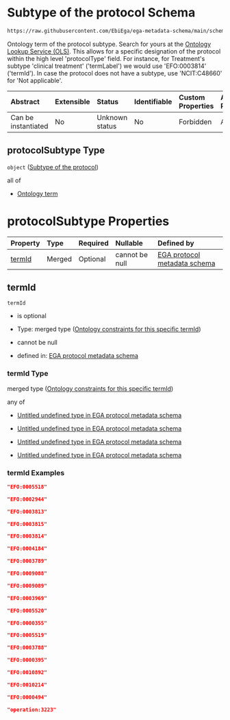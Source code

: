 # Subtype of the protocol Schema

```txt
https://raw.githubusercontent.com/EbiEga/ega-metadata-schema/main/schemas/EGA.protocol.json#/properties/protocolTypeDescriptor/properties/protocolSubtype
```

Ontology term of the protocol subtype. Search for yours at the [Ontology Lookup Service (OLS)](https://www.ebi.ac.uk/ols/index). This allows for a specific designation of the protocol within the high level 'protocolType' field. For instance, for Treatment's subtype 'clinical treatment' ('termLabel') we would use 'EFO:0003814' ('termId'). In case the protocol does not have a subtype, use 'NCIT:C48660' for 'Not applicable'.

| Abstract            | Extensible | Status         | Identifiable | Custom Properties | Additional Properties | Access Restrictions | Defined In                                                                       |
| :------------------ | :--------- | :------------- | :----------- | :---------------- | :-------------------- | :------------------ | :------------------------------------------------------------------------------- |
| Can be instantiated | No         | Unknown status | No           | Forbidden         | Allowed               | none                | [EGA.protocol.json\*](../../../schemas/EGA.protocol.json "open original schema") |

## protocolSubtype Type

`object` ([Subtype of the protocol](ega-9-properties-protocol-type-descriptor-properties-subtype-of-the-protocol.md))

all of

*   [Ontology term](ega-4-definitions-ontology-term.md "check type definition")

# protocolSubtype Properties

| Property          | Type   | Required | Nullable       | Defined by                                                                                                                                                                                                                                                                                                                                             |
| :---------------- | :----- | :------- | :------------- | :----------------------------------------------------------------------------------------------------------------------------------------------------------------------------------------------------------------------------------------------------------------------------------------------------------------------------------------------------- |
| [termId](#termid) | Merged | Optional | cannot be null | [EGA protocol metadata schema](ega-9-properties-protocol-type-descriptor-properties-subtype-of-the-protocol-properties-ontology-constraints-for-this-specific-termid.md "https://raw.githubusercontent.com/EbiEga/ega-metadata-schema/main/schemas/EGA.protocol.json#/properties/protocolTypeDescriptor/properties/protocolSubtype/properties/termId") |

## termId



`termId`

*   is optional

*   Type: merged type ([Ontology constraints for this specific termId](ega-9-properties-protocol-type-descriptor-properties-subtype-of-the-protocol-properties-ontology-constraints-for-this-specific-termid.md))

*   cannot be null

*   defined in: [EGA protocol metadata schema](ega-9-properties-protocol-type-descriptor-properties-subtype-of-the-protocol-properties-ontology-constraints-for-this-specific-termid.md "https://raw.githubusercontent.com/EbiEga/ega-metadata-schema/main/schemas/EGA.protocol.json#/properties/protocolTypeDescriptor/properties/protocolSubtype/properties/termId")

### termId Type

merged type ([Ontology constraints for this specific termId](ega-9-properties-protocol-type-descriptor-properties-subtype-of-the-protocol-properties-ontology-constraints-for-this-specific-termid.md))

any of

*   [Untitled undefined type in EGA protocol metadata schema](ega-9-properties-protocol-type-descriptor-properties-subtype-of-the-protocol-properties-ontology-constraints-for-this-specific-termid-anyof-0.md "check type definition")

*   [Untitled undefined type in EGA protocol metadata schema](ega-9-properties-protocol-type-descriptor-properties-subtype-of-the-protocol-properties-ontology-constraints-for-this-specific-termid-anyof-1.md "check type definition")

*   [Untitled undefined type in EGA protocol metadata schema](ega-9-properties-protocol-type-descriptor-properties-subtype-of-the-protocol-properties-ontology-constraints-for-this-specific-termid-anyof-2.md "check type definition")

*   [Untitled undefined type in EGA protocol metadata schema](ega-9-properties-protocol-type-descriptor-properties-subtype-of-the-protocol-properties-ontology-constraints-for-this-specific-termid-anyof-3.md "check type definition")

### termId Examples

```json
"EFO:0005518"
```

```json
"EFO:0002944"
```

```json
"EFO:0003813"
```

```json
"EFO:0003815"
```

```json
"EFO:0003814"
```

```json
"EFO:0004184"
```

```json
"EFO:0003789"
```

```json
"EFO:0009088"
```

```json
"EFO:0009089"
```

```json
"EFO:0003969"
```

```json
"EFO:0005520"
```

```json
"EFO:0000355"
```

```json
"EFO:0005519"
```

```json
"EFO:0003788"
```

```json
"EFO:0000395"
```

```json
"EFO:0010892"
```

```json
"EFO:0010214"
```

```json
"EFO:0000494"
```

```json
"operation:3223"
```
